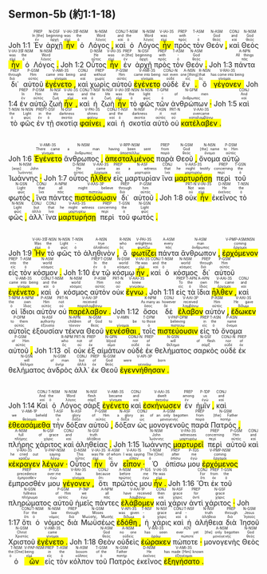 ## Sermon-5b (約1:1-18)

Joh 1:1 <RUBY><ruby><ruby>Ἐν<rt>ἐν</rt></ruby><rt>In [the]</rt></ruby><rt>PREP</rt></RUBY> <RUBY><ruby><ruby>ἀρχῇ<rt>ἀρχή</rt></ruby><rt>beginning</rt></ruby><rt>N-DSF</rt></RUBY> <RUBY><ruby><ruby><mark class='verb'>ἦν</mark><rt>εἰμί</rt></ruby><rt>was</rt></ruby><rt>V-IAI-3S</rt></RUBY> <RUBY><ruby><ruby>ὁ<rt>ὁ</rt></ruby><rt>the</rt></ruby><rt>T-NSM</rt></RUBY> <RUBY><ruby><ruby>Λόγος <mark class='punctuation'>,</mark><rt>λόγος</rt></ruby><rt>Word</rt></ruby><rt>N-NSM</rt></RUBY> <RUBY><ruby><ruby>καὶ<rt>καί</rt></ruby><rt>and</rt></ruby><rt>CONJ</rt></RUBY> <RUBY><ruby><ruby>ὁ<rt>ὁ</rt></ruby><rt>the</rt></ruby><rt>T-NSM</rt></RUBY> <RUBY><ruby><ruby>Λόγος<rt>λόγος</rt></ruby><rt>Word</rt></ruby><rt>N-NSM</rt></RUBY> <RUBY><ruby><ruby><mark class='verb'>ἦν</mark><rt>εἰμί</rt></ruby><rt>was</rt></ruby><rt>V-IAI-3S</rt></RUBY> <RUBY><ruby><ruby>πρὸς<rt>πρός</rt></ruby><rt>with</rt></ruby><rt>PREP</rt></RUBY> <RUBY><ruby><ruby>τὸν<rt>ὁ</rt></ruby><rt>-</rt></ruby><rt>T-ASM</rt></RUBY> <RUBY><ruby><ruby>Θεόν <mark class='punctuation'>,</mark><rt>θεός</rt></ruby><rt>God</rt></ruby><rt>N-ASM</rt></RUBY> <RUBY><ruby><ruby>καὶ<rt>καί</rt></ruby><rt>and</rt></ruby><rt>CONJ</rt></RUBY> <RUBY><ruby><ruby>Θεὸς<rt>θεός</rt></ruby><rt>God</rt></ruby><rt>N-NSM</rt></RUBY> <RUBY><ruby><ruby><mark class='verb'>ἦν</mark><rt>εἰμί</rt></ruby><rt>was</rt></ruby><rt>V-IAI-3S</rt></RUBY> <RUBY><ruby><ruby>ὁ<rt>ὁ</rt></ruby><rt>the</rt></ruby><rt>T-NSM</rt></RUBY> <RUBY><ruby><ruby>Λόγος <mark class='punctuation'>.</mark><rt>λόγος</rt></ruby><rt>Word</rt></ruby><rt>N-NSM</rt></RUBY> Joh 1:2 <RUBY><ruby><ruby>Οὗτος<rt>οὗτος</rt></ruby><rt>He</rt></ruby><rt>D-NSM</rt></RUBY> <RUBY><ruby><ruby><mark class='verb'>ἦν</mark><rt>εἰμί</rt></ruby><rt>was</rt></ruby><rt>V-IAI-3S</rt></RUBY> <RUBY><ruby><ruby>ἐν<rt>ἐν</rt></ruby><rt>in [the]</rt></ruby><rt>PREP</rt></RUBY> <RUBY><ruby><ruby>ἀρχῇ<rt>ἀρχή</rt></ruby><rt>beginning</rt></ruby><rt>N-DSF</rt></RUBY> <RUBY><ruby><ruby>πρὸς<rt>πρός</rt></ruby><rt>with</rt></ruby><rt>PREP</rt></RUBY> <RUBY><ruby><ruby>τὸν<rt>ὁ</rt></ruby><rt>-</rt></ruby><rt>T-ASM</rt></RUBY> <RUBY><ruby><ruby>Θεόν <mark class='punctuation'>.</mark><rt>θεός</rt></ruby><rt>God</rt></ruby><rt>N-ASM</rt></RUBY> Joh 1:3 <RUBY><ruby><ruby>πάντα<rt>πᾶς</rt></ruby><rt>All things</rt></ruby><rt>A-NPN</rt></RUBY> <RUBY><ruby><ruby>δι᾽<rt>διά</rt></ruby><rt>through</rt></ruby><rt>PREP</rt></RUBY> <RUBY><ruby><ruby>αὐτοῦ<rt>αὐτός</rt></ruby><rt>Him</rt></ruby><rt>P-GSM</rt></RUBY> <RUBY><ruby><ruby><mark class='verb'>ἐγένετο <mark class='punctuation'>,</mark></mark><rt>γίνομαι</rt></ruby><rt>came into being</rt></ruby><rt>V-AMI-3S</rt></RUBY> <RUBY><ruby><ruby>καὶ<rt>καί</rt></ruby><rt>and</rt></ruby><rt>CONJ</rt></RUBY> <RUBY><ruby><ruby>χωρὶς<rt>χωρίς</rt></ruby><rt>without</rt></ruby><rt>PREP</rt></RUBY> <RUBY><ruby><ruby>αὐτοῦ<rt>αὐτός</rt></ruby><rt>Him</rt></ruby><rt>P-GSM</rt></RUBY> <RUBY><ruby><ruby><mark class='verb'>ἐγένετο</mark><rt>γίνομαι</rt></ruby><rt>came into being</rt></ruby><rt>V-AMI-3S</rt></RUBY> <RUBY><ruby><ruby>οὐδὲ<rt>οὐδέ</rt></ruby><rt>not even</rt></ruby><rt>CONJ-N</rt></RUBY> <RUBY><ruby><ruby>ἕν <mark class='punctuation'>.</mark><rt>εἷς</rt></ruby><rt>one [thing]</rt></ruby><rt>A-NSN</rt></RUBY> <RUBY><ruby><ruby>ὃ<rt>ὅς</rt></ruby><rt>that</rt></ruby><rt>R-NSN</rt></RUBY> <RUBY><ruby><ruby><mark class='verb'>γέγονεν</mark><rt>γίνομαι</rt></ruby><rt>has come into being</rt></ruby><rt>V-RAI-3S</rt></RUBY> Joh 1:4 <RUBY><ruby><ruby>ἐν<rt>ἐν</rt></ruby><rt>In</rt></ruby><rt>PREP</rt></RUBY> <RUBY><ruby><ruby>αὐτῷ<rt>αὐτός</rt></ruby><rt>Him</rt></ruby><rt>P-DSM</rt></RUBY> <RUBY><ruby><ruby>ζωὴ<rt>ζωή</rt></ruby><rt>life</rt></ruby><rt>N-NSF</rt></RUBY> <RUBY><ruby><ruby><mark class='verb'>ἦν <mark class='punctuation'>,</mark></mark><rt>εἰμί</rt></ruby><rt>was</rt></ruby><rt>V-IAI-3S</rt></RUBY> <RUBY><ruby><ruby>καὶ<rt>καί</rt></ruby><rt>and</rt></ruby><rt>CONJ</rt></RUBY> <RUBY><ruby><ruby>ἡ<rt>ὁ</rt></ruby><rt>the</rt></ruby><rt>T-NSF</rt></RUBY> <RUBY><ruby><ruby>ζωὴ<rt>ζωή</rt></ruby><rt>life</rt></ruby><rt>N-NSF</rt></RUBY> <RUBY><ruby><ruby><mark class='verb'>ἦν</mark><rt>εἰμί</rt></ruby><rt>was</rt></ruby><rt>V-IAI-3S</rt></RUBY> <RUBY><ruby><ruby>τὸ<rt>ὁ</rt></ruby><rt>the</rt></ruby><rt>T-NSN</rt></RUBY> <RUBY><ruby><ruby>φῶς<rt>φῶς</rt></ruby><rt>light</rt></ruby><rt>N-NSN</rt></RUBY> <RUBY><ruby><ruby>τῶν<rt>ὁ</rt></ruby><rt>-</rt></ruby><rt>T-GPM</rt></RUBY> <RUBY><ruby><ruby>ἀνθρώπων <mark class='punctuation'>·</mark><rt>ἄνθρωπος</rt></ruby><rt>of men</rt></ruby><rt>N-GPM</rt></RUBY> Joh 1:5 <RUBY><ruby><ruby>καὶ<rt>καί</rt></ruby><rt>And</rt></ruby><rt>CONJ</rt></RUBY> <RUBY><ruby><ruby>τὸ<rt>ὁ</rt></ruby><rt>the</rt></ruby><rt>T-NSN</rt></RUBY> <RUBY><ruby><ruby>φῶς<rt>φῶς</rt></ruby><rt>Light</rt></ruby><rt>N-NSN</rt></RUBY> <RUBY><ruby><ruby>ἐν<rt>ἐν</rt></ruby><rt>in</rt></ruby><rt>PREP</rt></RUBY> <RUBY><ruby><ruby>τῇ<rt>ὁ</rt></ruby><rt>the</rt></ruby><rt>T-DSF</rt></RUBY> <RUBY><ruby><ruby>σκοτίᾳ<rt>σκοτία</rt></ruby><rt>darkness</rt></ruby><rt>N-DSF</rt></RUBY> <RUBY><ruby><ruby><mark class='verb'>φαίνει <mark class='punctuation'>,</mark></mark><rt>φαίνω</rt></ruby><rt>shines</rt></ruby><rt>V-PAI-3S</rt></RUBY> <RUBY><ruby><ruby>καὶ<rt>καί</rt></ruby><rt>and</rt></ruby><rt>CONJ</rt></RUBY> <RUBY><ruby><ruby>ἡ<rt>ὁ</rt></ruby><rt>the</rt></ruby><rt>T-NSF</rt></RUBY> <RUBY><ruby><ruby>σκοτία<rt>σκοτία</rt></ruby><rt>darkness</rt></ruby><rt>N-NSF</rt></RUBY> <RUBY><ruby><ruby>αὐτὸ<rt>αὐτός</rt></ruby><rt>it</rt></ruby><rt>P-ASN</rt></RUBY> <RUBY><ruby><ruby>οὐ<rt>οὐ</rt></ruby><rt>not</rt></ruby><rt>PRT-N</rt></RUBY> <RUBY><ruby><ruby><mark class='verb'>κατέλαβεν <mark class='punctuation'>.</mark></mark><rt>καταλαμβάνω</rt></ruby><rt>overcame</rt></ruby><rt>V-AAI-3S</rt></RUBY></br></br></br> Joh 1:6 <RUBY><ruby><ruby><mark class='verb'>Ἐγένετο</mark><rt>γίνομαι</rt></ruby><rt>There came</rt></ruby><rt>V-AMI-3S</rt></RUBY> <RUBY><ruby><ruby>ἄνθρωπος <mark class='punctuation'>,</mark><rt>ἄνθρωπος</rt></ruby><rt>a man</rt></ruby><rt>N-NSM</rt></RUBY> <RUBY><ruby><ruby><mark class='ptc'>ἀπεσταλμένος</mark><rt>ἀποστέλλω</rt></ruby><rt>having been sent</rt></ruby><rt>V-RPP-NSM</rt></RUBY> <RUBY><ruby><ruby>παρὰ<rt>παρά</rt></ruby><rt>from</rt></ruby><rt>PREP</rt></RUBY> <RUBY><ruby><ruby>Θεοῦ <mark class='punctuation'>,</mark><rt>θεός</rt></ruby><rt>God</rt></ruby><rt>N-GSM</rt></RUBY> <RUBY><ruby><ruby>ὄνομα<rt>ὄνομα</rt></ruby><rt>[the] name</rt></ruby><rt>N-NSN</rt></RUBY> <RUBY><ruby><ruby>αὐτῷ<rt>αὐτός</rt></ruby><rt>to Him</rt></ruby><rt>P-DSM</rt></RUBY> <RUBY><ruby><ruby>Ἰωάννης <mark class='punctuation'>·</mark><rt>Ἰωάννης</rt></ruby><rt>[was] John</rt></ruby><rt>N-NSM</rt></RUBY> Joh 1:7 <RUBY><ruby><ruby>οὗτος<rt>οὗτος</rt></ruby><rt>He</rt></ruby><rt>D-NSM</rt></RUBY> <RUBY><ruby><ruby><mark class='verb'>ἦλθεν</mark><rt>ἔρχομαι</rt></ruby><rt>came</rt></ruby><rt>V-AAI-3S</rt></RUBY> <RUBY><ruby><ruby>εἰς<rt>εἰς</rt></ruby><rt>as</rt></ruby><rt>PREP</rt></RUBY> <RUBY><ruby><ruby>μαρτυρίαν<rt>μαρτυρία</rt></ruby><rt>a witness</rt></ruby><rt>N-ASF</rt></RUBY> <RUBY><ruby><ruby>ἵνα<rt>ἵνα</rt></ruby><rt>that</rt></ruby><rt>CONJ</rt></RUBY> <RUBY><ruby><ruby><mark class='verb'>μαρτυρήσῃ</mark><rt>μαρτυρέω</rt></ruby><rt>he might testify</rt></ruby><rt>V-AAS-3S</rt></RUBY> <RUBY><ruby><ruby>περὶ<rt>περί</rt></ruby><rt>concerning</rt></ruby><rt>PREP</rt></RUBY> <RUBY><ruby><ruby>τοῦ<rt>ὁ</rt></ruby><rt>the</rt></ruby><rt>T-GSN</rt></RUBY> <RUBY><ruby><ruby>φωτός <mark class='punctuation'>,</mark><rt>φῶς</rt></ruby><rt>Light</rt></ruby><rt>N-GSN</rt></RUBY> <RUBY><ruby><ruby>ἵνα<rt>ἵνα</rt></ruby><rt>that</rt></ruby><rt>CONJ</rt></RUBY> <RUBY><ruby><ruby>πάντες<rt>πᾶς</rt></ruby><rt>all</rt></ruby><rt>A-NPM</rt></RUBY> <RUBY><ruby><ruby><mark class='verb'>πιστεύσωσιν</mark><rt>πιστεύω</rt></ruby><rt>might believe</rt></ruby><rt>V-AAS-3P</rt></RUBY> <RUBY><ruby><ruby>δι᾽<rt>διά</rt></ruby><rt>through</rt></ruby><rt>PREP</rt></RUBY> <RUBY><ruby><ruby>αὐτοῦ <mark class='punctuation'>.</mark><rt>αὐτός</rt></ruby><rt>him</rt></ruby><rt>P-GSM</rt></RUBY> Joh 1:8 <RUBY><ruby><ruby>οὐκ<rt>οὐ</rt></ruby><rt>Not</rt></ruby><rt>PRT-N</rt></RUBY> <RUBY><ruby><ruby><mark class='verb'>ἦν</mark><rt>εἰμί</rt></ruby><rt>was</rt></ruby><rt>V-IAI-3S</rt></RUBY> <RUBY><ruby><ruby>ἐκεῖνος<rt>ἐκεῖνος</rt></ruby><rt>He</rt></ruby><rt>D-NSM</rt></RUBY> <RUBY><ruby><ruby>τὸ<rt>ὁ</rt></ruby><rt>the</rt></ruby><rt>T-NSN</rt></RUBY> <RUBY><ruby><ruby>φῶς <mark class='punctuation'>,</mark><rt>φῶς</rt></ruby><rt>Light</rt></ruby><rt>N-NSN</rt></RUBY> <RUBY><ruby><ruby>ἀλλ᾽<rt>ἀλλά</rt></ruby><rt>but</rt></ruby><rt>CONJ</rt></RUBY> <RUBY><ruby><ruby>ἵνα<rt>ἵνα</rt></ruby><rt>that</rt></ruby><rt>CONJ</rt></RUBY> <RUBY><ruby><ruby><mark class='verb'>μαρτυρήσῃ</mark><rt>μαρτυρέω</rt></ruby><rt>he might witness</rt></ruby><rt>V-AAS-3S</rt></RUBY> <RUBY><ruby><ruby>περὶ<rt>περί</rt></ruby><rt>concerning</rt></ruby><rt>PREP</rt></RUBY> <RUBY><ruby><ruby>τοῦ<rt>ὁ</rt></ruby><rt>the</rt></ruby><rt>T-GSN</rt></RUBY> <RUBY><ruby><ruby>φωτός <mark class='punctuation'>.</mark><rt>φῶς</rt></ruby><rt>Light</rt></ruby><rt>N-GSN</rt></RUBY></br></br></br> Joh 1:9 <RUBY><ruby><ruby><mark class='verb'>Ἦν</mark><rt>εἰμί</rt></ruby><rt>Was</rt></ruby><rt>V-IAI-3S</rt></RUBY> <RUBY><ruby><ruby>τὸ<rt>ὁ</rt></ruby><rt>the</rt></ruby><rt>T-NSN</rt></RUBY> <RUBY><ruby><ruby>φῶς<rt>φῶς</rt></ruby><rt>Light</rt></ruby><rt>N-NSN</rt></RUBY> <RUBY><ruby><ruby>τὸ<rt>ὁ</rt></ruby><rt>-</rt></ruby><rt>T-NSN</rt></RUBY> <RUBY><ruby><ruby>ἀληθινὸν <mark class='punctuation'>,</mark><rt>ἀληθινός</rt></ruby><rt>true</rt></ruby><rt>A-NSN</rt></RUBY> <RUBY><ruby><ruby>ὃ<rt>ὅς</rt></ruby><rt>who</rt></ruby><rt>R-NSN</rt></RUBY> <RUBY><ruby><ruby><mark class='verb'>φωτίζει</mark><rt>φωτίζω</rt></ruby><rt>enlightens</rt></ruby><rt>V-PAI-3S</rt></RUBY> <RUBY><ruby><ruby>πάντα<rt>πᾶς</rt></ruby><rt>every</rt></ruby><rt>A-ASM</rt></RUBY> <RUBY><ruby><ruby>ἄνθρωπον <mark class='punctuation'>,</mark><rt>ἄνθρωπος</rt></ruby><rt>man</rt></ruby><rt>N-ASM</rt></RUBY> <RUBY><ruby><ruby><mark class='ptc'>ἐρχόμενον</mark><rt>ἔρχομαι</rt></ruby><rt>coming</rt></ruby><rt>V-PMP-ASM⁞NSN</rt></RUBY> <RUBY><ruby><ruby>εἰς<rt>εἰς</rt></ruby><rt>into</rt></ruby><rt>PREP</rt></RUBY> <RUBY><ruby><ruby>τὸν<rt>ὁ</rt></ruby><rt>the</rt></ruby><rt>T-ASM</rt></RUBY> <RUBY><ruby><ruby>κόσμον <mark class='punctuation'>.</mark><rt>κόσμος</rt></ruby><rt>world</rt></ruby><rt>N-ASM</rt></RUBY> Joh 1:10 <RUBY><ruby><ruby>ἐν<rt>ἐν</rt></ruby><rt>In</rt></ruby><rt>PREP</rt></RUBY> <RUBY><ruby><ruby>τῷ<rt>ὁ</rt></ruby><rt>the</rt></ruby><rt>T-DSM</rt></RUBY> <RUBY><ruby><ruby>κόσμῳ<rt>κόσμος</rt></ruby><rt>world</rt></ruby><rt>N-DSM</rt></RUBY> <RUBY><ruby><ruby><mark class='verb'>ἦν <mark class='punctuation'>,</mark></mark><rt>εἰμί</rt></ruby><rt>He was</rt></ruby><rt>V-IAI-3S</rt></RUBY> <RUBY><ruby><ruby>καὶ<rt>καί</rt></ruby><rt>and</rt></ruby><rt>CONJ</rt></RUBY> <RUBY><ruby><ruby>ὁ<rt>ὁ</rt></ruby><rt>the</rt></ruby><rt>T-NSM</rt></RUBY> <RUBY><ruby><ruby>κόσμος<rt>κόσμος</rt></ruby><rt>world</rt></ruby><rt>N-NSM</rt></RUBY> <RUBY><ruby><ruby>δι᾽<rt>διά</rt></ruby><rt>through</rt></ruby><rt>PREP</rt></RUBY> <RUBY><ruby><ruby>αὐτοῦ<rt>αὐτός</rt></ruby><rt>Him</rt></ruby><rt>P-GSM</rt></RUBY> <RUBY><ruby><ruby><mark class='verb'>ἐγένετο <mark class='punctuation'>,</mark></mark><rt>γίνομαι</rt></ruby><rt>came into being</rt></ruby><rt>V-AMI-3S</rt></RUBY> <RUBY><ruby><ruby>καὶ<rt>καί</rt></ruby><rt>and</rt></ruby><rt>CONJ</rt></RUBY> <RUBY><ruby><ruby>ὁ<rt>ὁ</rt></ruby><rt>the</rt></ruby><rt>T-NSM</rt></RUBY> <RUBY><ruby><ruby>κόσμος<rt>κόσμος</rt></ruby><rt>world</rt></ruby><rt>N-NSM</rt></RUBY> <RUBY><ruby><ruby>αὐτὸν<rt>αὐτός</rt></ruby><rt>Him</rt></ruby><rt>P-ASM</rt></RUBY> <RUBY><ruby><ruby>οὐκ<rt>οὐ</rt></ruby><rt>not</rt></ruby><rt>PRT-N</rt></RUBY> <RUBY><ruby><ruby><mark class='verb'>ἔγνω <mark class='punctuation'>.</mark></mark><rt>γινώσκω</rt></ruby><rt>knew</rt></ruby><rt>V-AAI-3S</rt></RUBY> Joh 1:11 <RUBY><ruby><ruby>εἰς<rt>εἰς</rt></ruby><rt>To</rt></ruby><rt>PREP</rt></RUBY> <RUBY><ruby><ruby>τὰ<rt>ὁ</rt></ruby><rt>the</rt></ruby><rt>T-APN</rt></RUBY> <RUBY><ruby><ruby>ἴδια<rt>ἴδιος</rt></ruby><rt>own</rt></ruby><rt>A-APN</rt></RUBY> <RUBY><ruby><ruby><mark class='verb'>ἦλθεν <mark class='punctuation'>,</mark></mark><rt>ἔρχομαι</rt></ruby><rt>He came</rt></ruby><rt>V-AAI-3S</rt></RUBY> <RUBY><ruby><ruby>καὶ<rt>καί</rt></ruby><rt>and</rt></ruby><rt>CONJ</rt></RUBY> <RUBY><ruby><ruby>οἱ<rt>ὁ</rt></ruby><rt>the</rt></ruby><rt>T-NPM</rt></RUBY> <RUBY><ruby><ruby>ἴδιοι<rt>ἴδιος</rt></ruby><rt>own</rt></ruby><rt>A-NPM</rt></RUBY> <RUBY><ruby><ruby>αὐτὸν<rt>αὐτός</rt></ruby><rt>Him</rt></ruby><rt>P-ASM</rt></RUBY> <RUBY><ruby><ruby>οὐ<rt>οὐ</rt></ruby><rt>not</rt></ruby><rt>PRT-N</rt></RUBY> <RUBY><ruby><ruby><mark class='verb'>παρέλαβον <mark class='punctuation'>.</mark></mark><rt>παραλαμβάνω</rt></ruby><rt>received</rt></ruby><rt>V-AAI-3P</rt></RUBY> Joh 1:12 <RUBY><ruby><ruby>ὅσοι<rt>ὅσος</rt></ruby><rt>As many as</rt></ruby><rt>K-NPM</rt></RUBY> <RUBY><ruby><ruby>δὲ<rt>δέ</rt></ruby><rt>however</rt></ruby><rt>CONJ</rt></RUBY> <RUBY><ruby><ruby><mark class='verb'>ἔλαβον</mark><rt>λαμβάνω</rt></ruby><rt>received</rt></ruby><rt>V-AAI-3P</rt></RUBY> <RUBY><ruby><ruby>αὐτόν <mark class='punctuation'>,</mark><rt>αὐτός</rt></ruby><rt>Him</rt></ruby><rt>P-ASM</rt></RUBY> <RUBY><ruby><ruby><mark class='verb'>ἔδωκεν</mark><rt>δίδωμι</rt></ruby><rt>He gave</rt></ruby><rt>V-AAI-3S</rt></RUBY> <RUBY><ruby><ruby>αὐτοῖς<rt>αὐτός</rt></ruby><rt>to them</rt></ruby><rt>P-DPM</rt></RUBY> <RUBY><ruby><ruby>ἐξουσίαν<rt>ἐξουσία</rt></ruby><rt>authority</rt></ruby><rt>N-ASF</rt></RUBY> <RUBY><ruby><ruby>τέκνα<rt>τέκνον</rt></ruby><rt>children</rt></ruby><rt>N-APN</rt></RUBY> <RUBY><ruby><ruby>Θεοῦ<rt>θεός</rt></ruby><rt>of God</rt></ruby><rt>N-GSM</rt></RUBY> <RUBY><ruby><ruby><mark class='ptc'>γενέσθαι <mark class='punctuation'>,</mark></mark><rt>γίνομαι</rt></ruby><rt>to be</rt></ruby><rt>V-AMN</rt></RUBY> <RUBY><ruby><ruby>τοῖς<rt>ὁ</rt></ruby><rt>to those</rt></ruby><rt>T-DPM</rt></RUBY> <RUBY><ruby><ruby><mark class='inf'>πιστεύουσιν</mark><rt>πιστεύω</rt></ruby><rt>believing</rt></ruby><rt>V-PAP-DPM</rt></RUBY> <RUBY><ruby><ruby>εἰς<rt>εἰς</rt></ruby><rt>in</rt></ruby><rt>PREP</rt></RUBY> <RUBY><ruby><ruby>τὸ<rt>ὁ</rt></ruby><rt>the</rt></ruby><rt>T-ASN</rt></RUBY> <RUBY><ruby><ruby>ὄνομα<rt>ὄνομα</rt></ruby><rt>name</rt></ruby><rt>P-ASN</rt></RUBY> <RUBY><ruby><ruby>αὐτοῦ <mark class='punctuation'>,</mark><rt>αὐτός</rt></ruby><rt>of Him</rt></ruby><rt>P-GSM</rt></RUBY> Joh 1:13 <RUBY><ruby><ruby>οἳ<rt>ὅς</rt></ruby><rt>who</rt></ruby><rt>R-NPM</rt></RUBY> <RUBY><ruby><ruby>οὐκ<rt>οὐ</rt></ruby><rt>not</rt></ruby><rt>PRT-N</rt></RUBY> <RUBY><ruby><ruby>ἐξ<rt>ἐκ</rt></ruby><rt>of</rt></ruby><rt>PREP</rt></RUBY> <RUBY><ruby><ruby>αἱμάτων<rt>αἷμα</rt></ruby><rt>blood</rt></ruby><rt>N-GPN</rt></RUBY> <RUBY><ruby><ruby>οὐδὲ<rt>οὐδέ</rt></ruby><rt>nor</rt></ruby><rt>CONJ-N</rt></RUBY> <RUBY><ruby><ruby>ἐκ<rt>ἐκ</rt></ruby><rt>of</rt></ruby><rt>PREP</rt></RUBY> <RUBY><ruby><ruby>θελήματος<rt>θέλημα</rt></ruby><rt>will</rt></ruby><rt>N-GSN</rt></RUBY> <RUBY><ruby><ruby>σαρκὸς<rt>σάρξ</rt></ruby><rt>of flesh</rt></ruby><rt>N-GSF</rt></RUBY> <RUBY><ruby><ruby>οὐδὲ<rt>οὐδέ</rt></ruby><rt>nor</rt></ruby><rt>CONJ-N</rt></RUBY> <RUBY><ruby><ruby>ἐκ<rt>ἐκ</rt></ruby><rt>of</rt></ruby><rt>PREP</rt></RUBY> <RUBY><ruby><ruby>θελήματος<rt>θέλημα</rt></ruby><rt>will</rt></ruby><rt>N-GSN</rt></RUBY> <RUBY><ruby><ruby>ἀνδρὸς<rt>ἀνήρ</rt></ruby><rt>of man</rt></ruby><rt>N-GSM</rt></RUBY> <RUBY><ruby><ruby>ἀλλ᾽<rt>ἀλλά</rt></ruby><rt>but</rt></ruby><rt>CONJ</rt></RUBY> <RUBY><ruby><ruby>ἐκ<rt>ἐκ</rt></ruby><rt>of</rt></ruby><rt>PREP</rt></RUBY> <RUBY><ruby><ruby>Θεοῦ<rt>θεός</rt></ruby><rt>God</rt></ruby><rt>N-GSM</rt></RUBY> <RUBY><ruby><ruby><mark class='verb'>ἐγεννήθησαν <mark class='punctuation'>.</mark></mark><rt>γεννάω</rt></ruby><rt>were born</rt></ruby><rt>V-API-3P</rt></RUBY></br></br></br> Joh 1:14 <RUBY><ruby><ruby>Καὶ<rt>καί</rt></ruby><rt>And</rt></ruby><rt>CONJ</rt></RUBY> <RUBY><ruby><ruby>ὁ<rt>ὁ</rt></ruby><rt>the</rt></ruby><rt>T-NSM</rt></RUBY> <RUBY><ruby><ruby>Λόγος<rt>λόγος</rt></ruby><rt>Word</rt></ruby><rt>N-NSM</rt></RUBY> <RUBY><ruby><ruby>σὰρξ<rt>σάρξ</rt></ruby><rt>flesh</rt></ruby><rt>N-NSF</rt></RUBY> <RUBY><ruby><ruby><mark class='verb'>ἐγένετο</mark><rt>γίνομαι</rt></ruby><rt>became</rt></ruby><rt>V-AMI-3S</rt></RUBY> <RUBY><ruby><ruby>καὶ<rt>καί</rt></ruby><rt>and</rt></ruby><rt>CONJ</rt></RUBY> <RUBY><ruby><ruby><mark class='verb'>ἐσκήνωσεν</mark><rt>σκηνόω</rt></ruby><rt>dwelt</rt></ruby><rt>V-AAI-3S</rt></RUBY> <RUBY><ruby><ruby>ἐν<rt>ἐν</rt></ruby><rt>among</rt></ruby><rt>PREP</rt></RUBY> <RUBY><ruby><ruby>ἡμῖν <mark class='punctuation'>,</mark><rt>ἐγώ</rt></ruby><rt>us</rt></ruby><rt>P-1DP</rt></RUBY> <RUBY><ruby><ruby>καὶ<rt>καί</rt></ruby><rt>and</rt></ruby><rt>CONJ</rt></RUBY> <RUBY><ruby><ruby><mark class='verb'>ἐθεασάμεθα</mark><rt>θεάομαι</rt></ruby><rt>we beheld</rt></ruby><rt>V-AMI-1P</rt></RUBY> <RUBY><ruby><ruby>τὴν<rt>ὁ</rt></ruby><rt>the</rt></ruby><rt>T-ASF</rt></RUBY> <RUBY><ruby><ruby>δόξαν<rt>δόξα</rt></ruby><rt>glory</rt></ruby><rt>N-ASF</rt></RUBY> <RUBY><ruby><ruby>αὐτοῦ <mark class='punctuation'>,</mark><rt>αὐτός</rt></ruby><rt>of Him</rt></ruby><rt>P-GSM</rt></RUBY> <RUBY><ruby><ruby>δόξαν<rt>δόξα</rt></ruby><rt>a glory</rt></ruby><rt>N-ASF</rt></RUBY> <RUBY><ruby><ruby>ὡς<rt>ὡς</rt></ruby><rt>as</rt></ruby><rt>CONJ</rt></RUBY> <RUBY><ruby><ruby>μονογενοῦς<rt>μονογενής</rt></ruby><rt>of an only begotten</rt></ruby><rt>A-GSM</rt></RUBY> <RUBY><ruby><ruby>παρὰ<rt>παρά</rt></ruby><rt>from</rt></ruby><rt>PREP</rt></RUBY> <RUBY><ruby><ruby>Πατρός <mark class='punctuation'>,</mark><rt>πατήρ</rt></ruby><rt>[the] Father</rt></ruby><rt>N-GSM</rt></RUBY> <RUBY><ruby><ruby>πλήρης<rt>πλήρης</rt></ruby><rt>full</rt></ruby><rt>A-NSM</rt></RUBY> <RUBY><ruby><ruby>χάριτος<rt>χάρις</rt></ruby><rt>of grace</rt></ruby><rt>N-GSF</rt></RUBY> <RUBY><ruby><ruby>καὶ<rt>καί</rt></ruby><rt>and</rt></ruby><rt>CONJ</rt></RUBY> <RUBY><ruby><ruby>ἀληθείας <mark class='punctuation'>.</mark><rt>ἀλήθεια</rt></ruby><rt>truth</rt></ruby><rt>N-GSF</rt></RUBY> Joh 1:15 <RUBY><ruby><ruby>Ἰωάννης<rt>Ἰωάννης</rt></ruby><rt>John</rt></ruby><rt>N-NSM</rt></RUBY> <RUBY><ruby><ruby><mark class='verb'>μαρτυρεῖ</mark><rt>μαρτυρέω</rt></ruby><rt>witnesses</rt></ruby><rt>V-PAI-3S</rt></RUBY> <RUBY><ruby><ruby>περὶ<rt>περί</rt></ruby><rt>concerning</rt></ruby><rt>PREP</rt></RUBY> <RUBY><ruby><ruby>αὐτοῦ<rt>αὐτός</rt></ruby><rt>Him</rt></ruby><rt>P-GSM</rt></RUBY> <RUBY><ruby><ruby>καὶ<rt>καί</rt></ruby><rt>and</rt></ruby><rt>CONJ</rt></RUBY> <RUBY><ruby><ruby><mark class='verb'>κέκραγεν</mark><rt>κράζω</rt></ruby><rt>he cried out</rt></ruby><rt>V-RAI-3S</rt></RUBY> <RUBY><ruby><ruby><mark class='ptc'>λέγων <mark class='punctuation'>·</mark></mark><rt>λέγω</rt></ruby><rt>saying</rt></ruby><rt>V-PAP-NSM</rt></RUBY> <RUBY><ruby><ruby>Οὗτος<rt>οὗτος</rt></ruby><rt>This</rt></ruby><rt>D-NSM</rt></RUBY> <RUBY><ruby><ruby><mark class='verb'>ἦν</mark><rt>εἰμί</rt></ruby><rt>was He</rt></ruby><rt>V-IAI-3S</rt></RUBY> <RUBY><ruby><ruby>ὃν<rt>ὅς</rt></ruby><rt>of whom</rt></ruby><rt>R-ASM</rt></RUBY> <RUBY><ruby><ruby><mark class='verb'>εἶπον <mark class='punctuation'>·</mark></mark><rt>εἶπον</rt></ruby><rt>I was saying</rt></ruby><rt>V-AAI-1S</rt></RUBY> <RUBY><ruby><ruby>Ὁ<rt>ὁ</rt></ruby><rt>The [One]</rt></ruby><rt>T-NSM</rt></RUBY> <RUBY><ruby><ruby>ὀπίσω<rt>ὀπίσω</rt></ruby><rt>after</rt></ruby><rt>PREP</rt></RUBY> <RUBY><ruby><ruby>μου<rt>ἐγώ</rt></ruby><rt>me</rt></ruby><rt>P-1GS</rt></RUBY> <RUBY><ruby><ruby><mark class='ptc'>ἐρχόμενος</mark><rt>ἔρχομαι</rt></ruby><rt>coming</rt></ruby><rt>V-PMP-NSM</rt></RUBY> <RUBY><ruby><ruby>ἔμπροσθέν<rt>ἔμπροσθεν</rt></ruby><rt>precedence</rt></ruby><rt>PREP</rt></RUBY> <RUBY><ruby><ruby>μου<rt>ἐγώ</rt></ruby><rt>over me</rt></ruby><rt>P-1GS</rt></RUBY> <RUBY><ruby><ruby><mark class='verb'>γέγονεν <mark class='punctuation'>,</mark></mark><rt>γίνομαι</rt></ruby><rt>has</rt></ruby><rt>V-RAI-3S</rt></RUBY> <RUBY><ruby><ruby>ὅτι<rt>ὅτι</rt></ruby><rt>because</rt></ruby><rt>CONJ</rt></RUBY> <RUBY><ruby><ruby>πρῶτός<rt>πρῶτος</rt></ruby><rt>before</rt></ruby><rt>A-NSM</rt></RUBY> <RUBY><ruby><ruby>μου<rt>ἐγώ</rt></ruby><rt>me</rt></ruby><rt>P-1GS</rt></RUBY> <RUBY><ruby><ruby><mark class='verb'>ἦν <mark class='punctuation'>.</mark></mark><rt>εἰμί</rt></ruby><rt>He was</rt></ruby><rt>V-IAI-3S</rt></RUBY> Joh 1:16 <RUBY><ruby><ruby>Ὅτι<rt>ὅτι</rt></ruby><rt>For</rt></ruby><rt>CONJ</rt></RUBY> <RUBY><ruby><ruby>ἐκ<rt>ἐκ</rt></ruby><rt>from</rt></ruby><rt>PREP</rt></RUBY> <RUBY><ruby><ruby>τοῦ<rt>ὁ</rt></ruby><rt>the</rt></ruby><rt>T-GSN</rt></RUBY> <RUBY><ruby><ruby>πληρώματος<rt>πλήρωμα</rt></ruby><rt>fullness</rt></ruby><rt>N-GSN</rt></RUBY> <RUBY><ruby><ruby>αὐτοῦ<rt>αὐτός</rt></ruby><rt>of Him</rt></ruby><rt>P-GSM</rt></RUBY> <RUBY><ruby><ruby>ἡμεῖς<rt>ἐγώ</rt></ruby><rt>we</rt></ruby><rt>P-1NP</rt></RUBY> <RUBY><ruby><ruby>πάντες<rt>πᾶς</rt></ruby><rt>all</rt></ruby><rt>A-NPM</rt></RUBY> <RUBY><ruby><ruby><mark class='verb'>ἐλάβομεν</mark><rt>λαμβάνω</rt></ruby><rt>have received</rt></ruby><rt>V-AAI-1P</rt></RUBY> <RUBY><ruby><ruby>καὶ<rt>καί</rt></ruby><rt>then</rt></ruby><rt>CONJ</rt></RUBY> <RUBY><ruby><ruby>χάριν<rt>χάρις</rt></ruby><rt>grace</rt></ruby><rt>N-ASF</rt></RUBY> <RUBY><ruby><ruby>ἀντὶ<rt>ἀντί</rt></ruby><rt>for</rt></ruby><rt>PREP</rt></RUBY> <RUBY><ruby><ruby>χάριτος <mark class='punctuation'>·</mark><rt>χάρις</rt></ruby><rt>grace</rt></ruby><rt>N-GSF</rt></RUBY> Joh 1:17 <RUBY><ruby><ruby>ὅτι<rt>ὅτι</rt></ruby><rt>For</rt></ruby><rt>CONJ</rt></RUBY> <RUBY><ruby><ruby>ὁ<rt>ὁ</rt></ruby><rt>the</rt></ruby><rt>T-NSM</rt></RUBY> <RUBY><ruby><ruby>νόμος<rt>νόμος</rt></ruby><rt>law</rt></ruby><rt>N-NSM</rt></RUBY> <RUBY><ruby><ruby>διὰ<rt>διά</rt></ruby><rt>through</rt></ruby><rt>PREP</rt></RUBY> <RUBY><ruby><ruby>Μωϋσέως<rt>Μωϋσῆς, Μωσῆς</rt></ruby><rt>Moses</rt></ruby><rt>N-GSM</rt></RUBY> <RUBY><ruby><ruby><mark class='verb'>ἐδόθη <mark class='punctuation'>,</mark></mark><rt>δίδωμι</rt></ruby><rt>was given</rt></ruby><rt>V-API-3S</rt></RUBY> <RUBY><ruby><ruby>ἡ<rt>ὁ</rt></ruby><rt>-</rt></ruby><rt>T-NSF</rt></RUBY> <RUBY><ruby><ruby>χάρις<rt>χάρις</rt></ruby><rt>grace</rt></ruby><rt>N-NSF</rt></RUBY> <RUBY><ruby><ruby>καὶ<rt>καί</rt></ruby><rt>and</rt></ruby><rt>CONJ</rt></RUBY> <RUBY><ruby><ruby>ἡ<rt>ὁ</rt></ruby><rt>-</rt></ruby><rt>T-NSF</rt></RUBY> <RUBY><ruby><ruby>ἀλήθεια<rt>ἀλήθεια</rt></ruby><rt>truth</rt></ruby><rt>N-NSF</rt></RUBY> <RUBY><ruby><ruby>διὰ<rt>διά</rt></ruby><rt>through</rt></ruby><rt>PREP</rt></RUBY> <RUBY><ruby><ruby>Ἰησοῦ<rt>Ἰησοῦς</rt></ruby><rt>Jesus</rt></ruby><rt>N-GSM</rt></RUBY> <RUBY><ruby><ruby>Χριστοῦ<rt>Χριστός</rt></ruby><rt>Christ</rt></ruby><rt>N-GSM</rt></RUBY> <RUBY><ruby><ruby><mark class='verb'>ἐγένετο <mark class='punctuation'>.</mark></mark><rt>γίνομαι</rt></ruby><rt>came</rt></ruby><rt>V-AMI-3S</rt></RUBY> Joh 1:18 <RUBY><ruby><ruby>Θεὸν<rt>θεός</rt></ruby><rt>God</rt></ruby><rt>N-ASM</rt></RUBY> <RUBY><ruby><ruby>οὐδεὶς<rt>οὐδείς</rt></ruby><rt>no one</rt></ruby><rt>A-NSM</rt></RUBY> <RUBY><ruby><ruby><mark class='verb'>ἑώρακεν</mark><rt>ὁράω</rt></ruby><rt>has seen</rt></ruby><rt>V-RAI-3S</rt></RUBY> <RUBY><ruby><ruby>πώποτε <mark class='punctuation'>·</mark><rt>πώποτε</rt></ruby><rt>ever yet</rt></ruby><rt>ADV</rt></RUBY> <RUBY><ruby><ruby>μονογενὴς<rt>μονογενής</rt></ruby><rt>[the] only begotten</rt></ruby><rt>A-NSM</rt></RUBY> <RUBY><ruby><ruby>Θεὸς<rt>θεός</rt></ruby><rt>God</rt></ruby><rt>N-NSM</rt></RUBY> <RUBY><ruby><ruby>ὁ<rt>ὁ</rt></ruby><rt>the [One]</rt></ruby><rt>T-NSM</rt></RUBY> <RUBY><ruby><ruby><mark class='ptc'>ὢν</mark><rt>εἰμί</rt></ruby><rt>being</rt></ruby><rt>V-PAP-NSM</rt></RUBY> <RUBY><ruby><ruby>εἰς<rt>εἰς</rt></ruby><rt>in</rt></ruby><rt>PREP</rt></RUBY> <RUBY><ruby><ruby>τὸν<rt>ὁ</rt></ruby><rt>the</rt></ruby><rt>T-ASM</rt></RUBY> <RUBY><ruby><ruby>κόλπον<rt>κόλπος</rt></ruby><rt>bosom</rt></ruby><rt>N-ASM</rt></RUBY> <RUBY><ruby><ruby>τοῦ<rt>ὁ</rt></ruby><rt>of the</rt></ruby><rt>T-GSM</rt></RUBY> <RUBY><ruby><ruby>Πατρὸς<rt>πατήρ</rt></ruby><rt>Father</rt></ruby><rt>N-GSM</rt></RUBY> <RUBY><ruby><ruby>ἐκεῖνος<rt>ἐκεῖνος</rt></ruby><rt>He</rt></ruby><rt>D-NSM</rt></RUBY> <RUBY><ruby><ruby><mark class='verb'>ἐξηγήσατο <mark class='punctuation'>.</mark></mark><rt>ἐξηγέομαι</rt></ruby><rt>has made [Him] known</rt></ruby><rt>V-AMI-3S</rt></RUBY> 